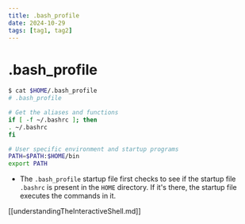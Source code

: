 ```yaml
---
title: .bash_profile
date: 2024-10-29
tags: [tag1, tag2]
---
```


# .bash_profile

```bash
$ cat $HOME/.bash_profile
# .bash_profile

# Get the aliases and functions
if [ -f ~/.bashrc ]; then
. ~/.bashrc
fi

# User specific environment and startup programs
PATH=$PATH:$HOME/bin
export PATH
```

- The `.bash_profile` startup file first checks to see if the startup file
  `.bashrc` is present in the `HOME` directory. If it's there, the startup file
  executes the commands in it.

[[understandingTheInteractiveShell.md]]

